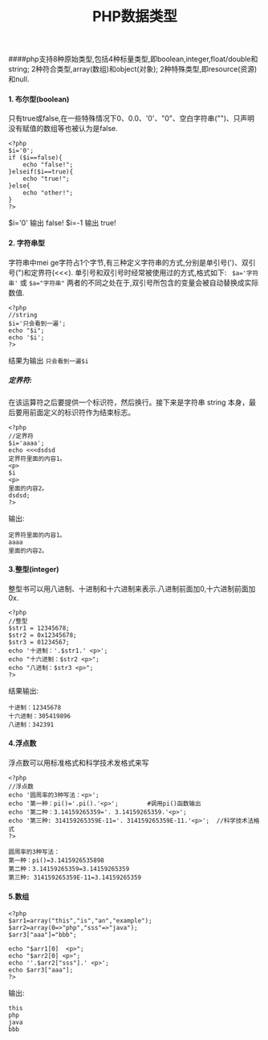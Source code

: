 ﻿---
title: PHP数据类型
categories :
- 技术
tags :
- PHP
---

####php支持8种原始类型,包括4种标量类型,即boolean,integer,float/double和string; 2种符合类型,array(数组)和object(对象); 2种特殊类型,即resource(资源)和null.
</b>
#### 1. 布尔型(boolean)
只有true或false,在一些特殊情况下0、0.0、'0'、"0"、空白字符串("")、只声明没有赋值的数组等也被认为是false.

``` 
<?php 
$i='0';
if ($i==false){
    echo "false!";
}elseif($i==true){
    echo "true!";
}else{
    echo "other!";
}
?>
```

\$i='0' 输出 false!
$i=-1 输出 true!

#### 2. 字符串型

字符串中mei ge字符占1个字节,有三种定义字符串的方式,分别是单引号(')、双引号(")和定界符(<<<).
单引号和双引号时经常被使用过的方式,格式如下:
` $a='字符串'` 或 `$a="字符串"`
两者的不同之处在于,双引号所包含的变量会被自动替换成实际数值.

```
<?php
//string
$i='只会看到一遍';
echo "$i";
echo '$i';
?>
```

结果为输出 `只会看到一遍$i`

##### 定界符: 
在该运算符之后要提供一个标识符，然后换行。接下来是字符串 string 本身，最后要用前面定义的标识符作为结束标志。

```
<?php
//定界符
$i='aaaa';
echo <<<dsdsd
定界符里面的内容1。
<p>
$i
<p>
里面的内容2。
dsdsd;
?>
```

输出:
```
定界符里面的内容1。
aaaa
里面的内容2。
```


#### 3.整型(integer)
整型书可以用八进制、十进制和十六进制来表示.八进制前面加0,十六进制前面加0x.
```
<?php
//整型
$str1 = 12345678;
$str2 = 0x12345678;
$str3 = 01234567;
echo '十进制：'.$str1.' <p>';
echo "十六进制：$str2 <p>";
echo "八进制：$str3 <p>";
?>
```
结果输出:
```
十进制：12345678
十六进制：305419896
八进制：342391
```

#### 4.浮点数
浮点数可以用标准格式和科学技术发格式来写
```
<?php
//浮点数
echo '圆周率的3种写法：<p>';
echo '第一种：pi()='.pi().'<p>';        #调用pi()函数输出
echo '第二种：3.14159265359='. 3.14159265359.'<p>';
echo '第三种: 314159265359E-11='. 314159265359E-11.'<p>';  //科学技术法格式
?>
```

```
圆周率的3种写法：
第一种：pi()=3.1415926535898
第二种：3.14159265359=3.14159265359
第三种: 314159265359E-11=3.14159265359
```

#### 5.数组

```
<?php
$arr1=array("this","is","an","example");
$arr2=array(0=>"php","sss"=>"java");
$arr3["aaa"]="bbb";

echo "$arr1[0]  <p>";
echo "$arr2[0] <p>";
echo ''.$arr2["sss"].' <p>';
echo $arr3["aaa"];
?>

```
输出:
```
this
php
java
bbb
```









